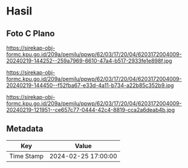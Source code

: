 # Hasil

## Foto C Plano

https://sirekap-obj-formc.kpu.go.id/209a/pemilu/ppwp/62/03/17/20/04/6203172004009-20240219-144252--259a7969-6610-47a4-b517-2933fe1e898f.jpg

https://sirekap-obj-formc.kpu.go.id/209a/pemilu/ppwp/62/03/17/20/04/6203172004009-20240219-144450--f52fba67-e33d-4a11-b734-a22b85c352b9.jpg

https://sirekap-obj-formc.kpu.go.id/209a/pemilu/ppwp/62/03/17/20/04/6203172004009-20240219-121951--ce657c77-0444-42c4-8819-cca2a6deab4b.jpg


## Metadata

| Key        | Value               |
| ---------- | ------------------- |
| Time Stamp | 2024-02-25 17:00:00 |



